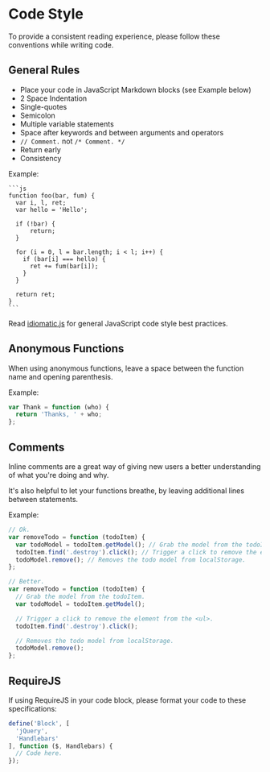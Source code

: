 # Code Style
To provide a consistent reading experience, please follow these conventions while writing code.

## General Rules
- Place your code in JavaScript Markdown blocks (see Example below)
- 2 Space Indentation
- Single-quotes
- Semicolon
- Multiple variable statements
- Space after keywords and between arguments and operators
- `// Comment.` not `/* Comment. */`
- Return early
- Consistency

Example:

    ```js
    function foo(bar, fum) {
      var i, l, ret;
      var hello = 'Hello';

      if (!bar) {
          return;
      }

      for (i = 0, l = bar.length; i < l; i++) {
        if (bar[i] === hello) {
          ret += fum(bar[i]);
        }
      }

      return ret;
    }
    ```

Read [idiomatic.js](https://github.com/rwldrn/idiomatic.js) for general JavaScript code style best practices.

## Anonymous Functions
When using anonymous functions, leave a space between the function name and opening parenthesis.

Example:

```js
var Thank = function (who) {
  return 'Thanks, ' + who;
};
```

## Comments
Inline comments are a great way of giving new users a better understanding of what you're doing and why.

It's also helpful to let your functions breathe, by leaving additional lines between statements.

Example:

```js
// Ok.
var removeTodo = function (todoItem) {
  var todoModel = todoItem.getModel(); // Grab the model from the todoItem.
  todoItem.find('.destroy').click(); // Trigger a click to remove the element from the <ul>.
  todoModel.remove(); // Removes the todo model from localStorage.
};

// Better.
var removeTodo = function (todoItem) {
  // Grab the model from the todoItem.
  var todoModel = todoItem.getModel();

  // Trigger a click to remove the element from the <ul>.
  todoItem.find('.destroy').click();

  // Removes the todo model from localStorage.
  todoModel.remove();
};
```

## RequireJS
If using RequireJS in your code block, please format your code to these specifications:

```js
define('Block', [
  'jQuery',
  'Handlebars'
], function ($, Handlebars) {
  // Code here.
});
```
